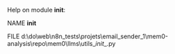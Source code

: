 Help on module __init__:

NAME
    __init__

FILE
    d:\do\web\n8n_tests\projets\email_sender_1\mem0-analysis\repo\mem0\llms\utils\__init__.py


